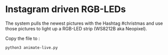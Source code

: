 Instagram driven RGB-LEDs
=========================

The system pulls the newest pictures with the Hashtag #christmas and
use those pictures to light up a RGB-LED strip (WS8212B aka Neopixel).

Copy the file to :

    python3 animate-live.py
  

